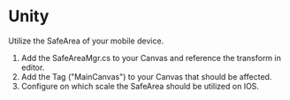 # Unity

Utilize the SafeArea of your mobile device.

1. Add the SafeAreaMgr.cs to your Canvas and reference the transform in editor.
2. Add the Tag ("MainCanvas") to your Canvas that should be affected.
3. Configure on which scale the SafeArea should be utilized on IOS.
